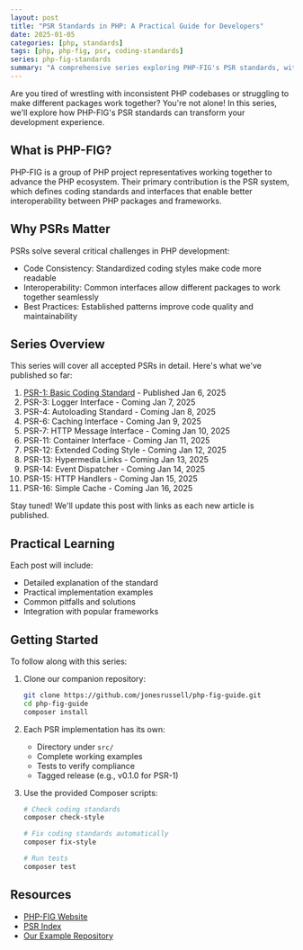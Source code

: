 ```yaml
---
layout: post
title: "PSR Standards in PHP: A Practical Guide for Developers"
date: 2025-01-05
categories: [php, standards]
tags: [php, php-fig, psr, coding-standards]
series: php-fig-standards
summary: "A comprehensive series exploring PHP-FIG's PSR standards, with practical examples and real-world applications to help developers write more maintainable and interoperable PHP code."
---
```


Are you tired of wrestling with inconsistent PHP codebases or struggling to make different packages work together? You're not alone! In this series, we'll explore how PHP-FIG's PSR standards can transform your development experience.

## What is PHP-FIG?

PHP-FIG is a group of PHP project representatives working together to advance the PHP ecosystem. Their primary contribution is the PSR system, which defines coding standards and interfaces that enable better interoperability between PHP packages and frameworks.

## Why PSRs Matter

PSRs solve several critical challenges in PHP development:

- Code Consistency: Standardized coding styles make code more readable
- Interoperability: Common interfaces allow different packages to work together seamlessly
- Best Practices: Established patterns improve code quality and maintainability

## Series Overview

This series will cover all accepted PSRs in detail. Here's what we've published so far:

1. [PSR-1: Basic Coding Standard](/blog/psr-1-basic-coding-standard) - Published Jan 6, 2025
2. PSR-3: Logger Interface - Coming Jan 7, 2025
3. PSR-4: Autoloading Standard - Coming Jan 8, 2025
4. PSR-6: Caching Interface - Coming Jan 9, 2025
5. PSR-7: HTTP Message Interface - Coming Jan 10, 2025
6. PSR-11: Container Interface - Coming Jan 11, 2025
7. PSR-12: Extended Coding Style - Coming Jan 12, 2025
8. PSR-13: Hypermedia Links - Coming Jan 13, 2025
9. PSR-14: Event Dispatcher - Coming Jan 14, 2025
10. PSR-15: HTTP Handlers - Coming Jan 15, 2025
11. PSR-16: Simple Cache - Coming Jan 16, 2025

Stay tuned! We'll update this post with links as each new article is published.

## Practical Learning

Each post will include:

- Detailed explanation of the standard
- Practical implementation examples
- Common pitfalls and solutions
- Integration with popular frameworks

## Getting Started

To follow along with this series:

1. Clone our companion repository:
   ```bash
   git clone https://github.com/jonesrussell/php-fig-guide.git
   cd php-fig-guide
   composer install
   ```

2. Each PSR implementation has its own:
   - Directory under `src/`
   - Complete working examples
   - Tests to verify compliance
   - Tagged release (e.g., v0.1.0 for PSR-1)

3. Use the provided Composer scripts:
   ```bash
   # Check coding standards
   composer check-style

   # Fix coding standards automatically
   composer fix-style

   # Run tests
   composer test
   ```

## Resources

- [PHP-FIG Website](https://www.php-fig.org/)
- [PSR Index](https://www.php-fig.org/psr/)
- [Our Example Repository](https://github.com/jonesrussell/php-fig-guide) 